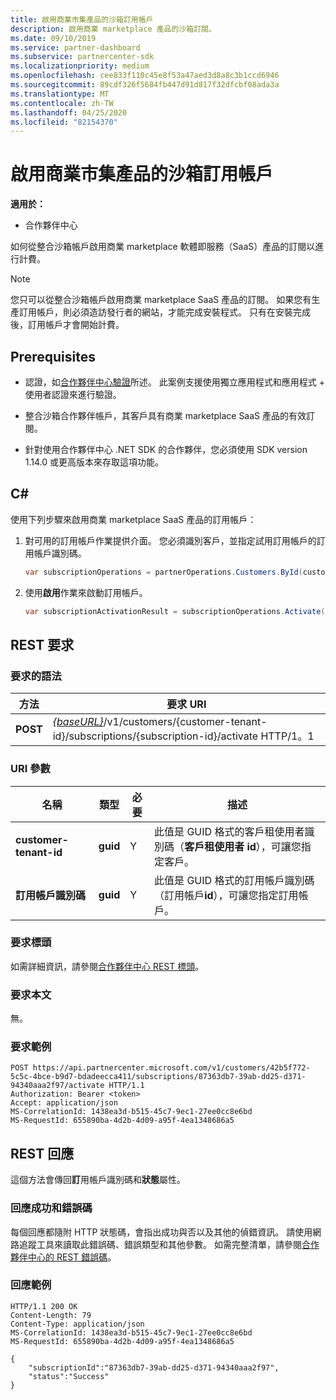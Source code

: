 ```yaml
---
title: 啟用商業市集產品的沙箱訂用帳戶
description: 啟用商業 marketplace 產品的沙箱訂閱。
ms.date: 09/10/2019
ms.service: partner-dashboard
ms.subservice: partnercenter-sdk
ms.localizationpriority: medium
ms.openlocfilehash: cee833f110c45e8f53a47aed3d8a8c3b1ccd6946
ms.sourcegitcommit: 89cdf326f5684fb447d91d817f32dfcbf08ada3a
ms.translationtype: MT
ms.contentlocale: zh-TW
ms.lasthandoff: 04/25/2020
ms.locfileid: "82154370"
---
```

# <a name="activate-a-sandbox-subscription-for-commercial-marketplace-products"></a>啟用商業市集產品的沙箱訂用帳戶

**適用於：**

- 合作夥伴中心

如何從整合沙箱帳戶啟用商業 marketplace 軟體即服務（SaaS）產品的訂閱以進行計費。

> [!NOTE]
> 您只可以從整合沙箱帳戶啟用商業 marketplace SaaS 產品的訂閱。 如果您有生產訂用帳戶，則必須造訪發行者的網站，才能完成安裝程式。 只有在安裝完成後，訂用帳戶才會開始計費。

## <a name="prerequisites"></a>Prerequisites

- 認證，如[合作夥伴中心驗證](partner-center-authentication.md)所述。 此案例支援使用獨立應用程式和應用程式 + 使用者認證來進行驗證。

- 整合沙箱合作夥伴帳戶，其客戶具有商業 marketplace SaaS 產品的有效訂閱。

- 針對使用合作夥伴中心 .NET SDK 的合作夥伴，您必須使用 SDK version 1.14.0 或更高版本來存取這項功能。

## <a name="c"></a>C\#

使用下列步驟來啟用商業 marketplace SaaS 產品的訂用帳戶：

1. 對可用的訂用帳戶作業提供介面。 您必須識別客戶，並指定試用訂用帳戶的訂用帳戶識別碼。

   ```csharp
   var subscriptionOperations = partnerOperations.Customers.ById(customerId).Subscriptions.ById(subscriptionId);
   ```

2. 使用**啟用**作業來啟動訂用帳戶。

   ```csharp
   var subscriptionActivationResult = subscriptionOperations.Activate();
   ```

## <a name="rest-request"></a>REST 要求

### <a name="request-syntax"></a>要求的語法

| 方法     | 要求 URI                                                                            |
|------------|----------------------------------------------------------------------------------------|
| **POST** | [*{baseURL}*](partner-center-rest-urls.md)/v1/customers/{customer-tenant-id}/subscriptions/{subscription-id}/activate HTTP/1。1 |

### <a name="uri-parameter"></a>URI 參數

| 名稱                   | 類型     | 必要 | 描述                                                                                                                                            |
|------------------------|----------|----------|--------------------------------------------------------------------------------------------------------------------------------------------------------|
| **customer-tenant-id** | **guid** | Y | 此值是 GUID 格式的客戶租使用者識別碼（**客戶租使用者 id**），可讓您指定客戶。 |
| **訂用帳戶識別碼** | **guid** | Y | 此值是 GUID 格式的訂用帳戶識別碼（訂用帳戶**id**），可讓您指定訂用帳戶。 |

### <a name="request-headers"></a>要求標頭

如需詳細資訊，請參閱[合作夥伴中心 REST 標頭](headers.md)。

### <a name="request-body"></a>要求本文

無。

### <a name="request-example"></a>要求範例

```http
POST https://api.partnercenter.microsoft.com/v1/customers/42b5f772-5c5c-4bce-b9d7-bdadeecca411/subscriptions/87363db7-39ab-dd25-d371-94340aaa2f97/activate HTTP/1.1
Authorization: Bearer <token>
Accept: application/json
MS-CorrelationId: 1438ea3d-b515-45c7-9ec1-27ee0cc8e6bd
MS-RequestId: 655890ba-4d2b-4d09-a95f-4ea1348686a5

```

## <a name="rest-response"></a>REST 回應

這個方法會傳回**訂**用帳戶識別碼和**狀態**屬性。

### <a name="response-success-and-error-codes"></a>回應成功和錯誤碼

每個回應都隨附 HTTP 狀態碼，會指出成功與否以及其他的偵錯資訊。 請使用網路追蹤工具來讀取此錯誤碼、錯誤類型和其他參數。 如需完整清單，請參閱[合作夥伴中心的 REST 錯誤碼](error-codes.md)。

### <a name="response-example"></a>回應範例

```http
HTTP/1.1 200 OK
Content-Length: 79
Content-Type: application/json
MS-CorrelationId: 1438ea3d-b515-45c7-9ec1-27ee0cc8e6bd
MS-RequestId: 655890ba-4d2b-4d09-a95f-4ea1348686a5

{
    "subscriptionId":"87363db7-39ab-dd25-d371-94340aaa2f97",
    "status":"Success"
}
```
